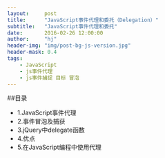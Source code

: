 ```yaml
---
layout:     post
title:      "JavaScript事件代理和委托（Delegation）"
subtitle:   "JavaScript事件代理和委托"
date:       2016-02-26 12:00:00
author:     "hj"
header-img: "img/post-bg-js-version.jpg"
header-mask: 0.4
tags:
    - JavaScript
    - js事件代理
    - js事件捕捉 目标 冒泡
---
```


##目录
* 1.JavaScript事件代理
* 2.事件冒泡及捕获
* 3.jQuery中delegate函数
* 4.优点
* 5.在JavaScript编程中使用代理
